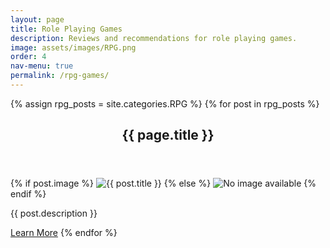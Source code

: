 ```yaml
---
layout: page
title: Role Playing Games
description: Reviews and recommendations for role playing games.
image: assets/images/RPG.png
order: 4
nav-menu: true
permalink: /rpg-games/
---
```


<div id="main" class="alt">

  <section id="one">
  <div class="inner">
  {% assign rpg_posts = site.categories.RPG %}
  {% for post in rpg_posts %}

  <header class="major">
   <h1>{{ page.title }}</h1>
  </header>
      {% if post.image %}
        <img src="{{ post.image | relative_url }}" alt="{{ post.title }}" class="post-img"/>
      {% else %}
        <img src="{{ '/assets/images/default.png' | relative_url }}" alt="No image available" class="post-img"/>
      {% endif %}
      <p>{{ post.description }}</p>
      <a href="{{ post.url | relative_url }}" class="button">Learn More</a>
  {% endfor %}
  </div>
</section>
</div>
